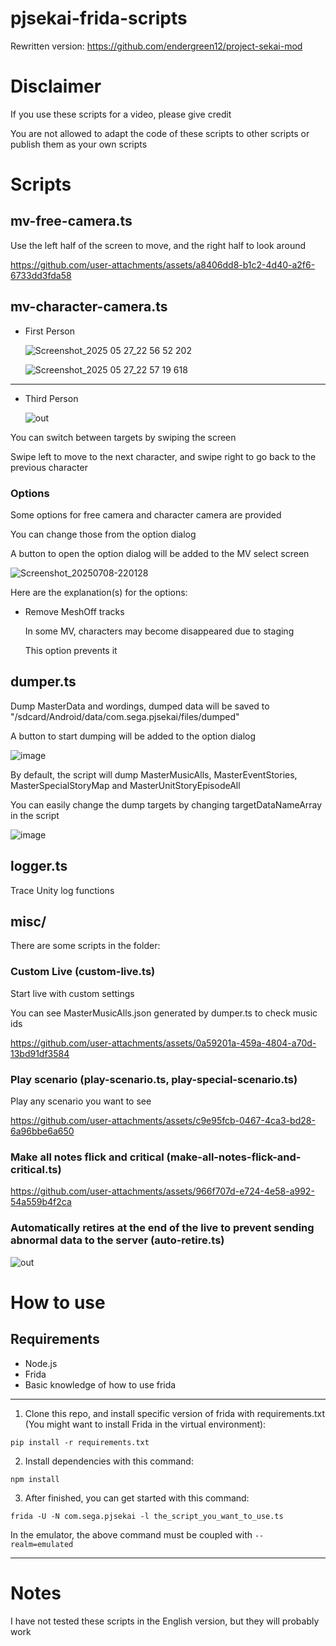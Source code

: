 # pjsekai-frida-scripts

Rewritten version: https://github.com/endergreen12/project-sekai-mod

# Disclaimer
If you use these scripts for a video, please give credit

You are not allowed to adapt the code of these scripts to other scripts or publish them as your own scripts

# Scripts
## mv-free-camera.ts

Use the left half of the screen to move, and the right half to look around

https://github.com/user-attachments/assets/a8406dd8-b1c2-4d40-a2f6-6733dd3fda58

## mv-character-camera.ts

- First Person

  ![Screenshot_2025 05 27_22 56 52 202](https://github.com/user-attachments/assets/4176f90a-ea9f-41b9-8cfa-f9e6e4211881)
  
  ![Screenshot_2025 05 27_22 57 19 618](https://github.com/user-attachments/assets/7bb2363f-a69b-4e08-96e5-aa91adbe5da0)

---

- Third Person

  ![out](https://github.com/user-attachments/assets/4b435987-d596-419e-88d2-48367a448349)

You can switch between targets by swiping the screen

Swipe left to move to the next character, and swipe right to go back to the previous character

### Options
Some options for free camera and character camera are provided

You can change those from the option dialog

A button to open the option dialog will be added to the MV select screen

![Screenshot_20250708-220128](https://github.com/user-attachments/assets/f8bfc461-797e-4ea4-9b35-7d94060bc0d4)

Here are the explanation(s) for the options:

- Remove MeshOff tracks
  
  In some MV, characters may become disappeared due to staging

  This option prevents it

## dumper.ts
Dump MasterData and wordings, dumped data will be saved to "/sdcard/Android/data/com.sega.pjsekai/files/dumped"

A button to start dumping will be added to the option dialog

![image](https://github.com/user-attachments/assets/b95c522b-9ebe-4761-8f73-721c9b37bafa)

By default, the script will dump MasterMusicAlls, MasterEventStories, MasterSpecialStoryMap and MasterUnitStoryEpisodeAll

You can easily change the dump targets by changing targetDataNameArray in the script

![image](https://github.com/user-attachments/assets/28fef10a-9dcd-4ba5-898b-5cf98fd9784c)

## logger.ts
Trace Unity log functions

## misc/
There are some scripts in the folder:
### Custom Live (custom-live.ts)

  Start live with custom settings

  You can see MasterMusicAlls.json generated by dumper.ts to check music ids

  https://github.com/user-attachments/assets/0a59201a-459a-4804-a70d-13bd91df3584

### Play scenario (play-scenario.ts, play-special-scenario.ts)

  Play any scenario you want to see

  https://github.com/user-attachments/assets/c9e95fcb-0467-4ca3-bd28-6a96bbe6a650

### Make all notes flick and critical (make-all-notes-flick-and-critical.ts)

  https://github.com/user-attachments/assets/966f707d-e724-4e58-a992-54a559b4f2ca

### Automatically retires at the end of the live to prevent sending abnormal data to the server (auto-retire.ts)

  ![out](https://github.com/user-attachments/assets/712aa0b6-f172-4413-b464-b5ae287e0d6b)

# How to use
## Requirements
- Node.js
- Frida
- Basic knowledge of how to use frida

---

1. Clone this repo, and install specific version of frida with requirements.txt (You might want to install Frida in the virtual environment):
```
pip install -r requirements.txt
```
2. Install dependencies with this command:
```
npm install
```
3. After finished, you can get started with this command:
```
frida -U -N com.sega.pjsekai -l the_script_you_want_to_use.ts
```
In the emulator, the above command must be coupled with `--realm=emulated`

---

# Notes
I have not tested these scripts in the English version, but they will probably work
